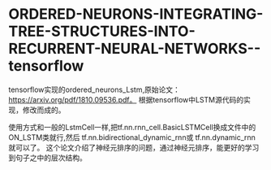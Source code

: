 # ORDERED-NEURONS-INTEGRATING-TREE-STRUCTURES-INTO-RECURRENT-NEURAL-NETWORKS--tensorflow
tensorflow实现的ordered_neurons_Lstm,原始论文：https://arxiv.org/pdf/1810.09536.pdf。
根据tensorflow中LSTM源代码的实现，修改而成的。

使用方式和一般的LstmCell一样,把tf.nn.rnn_cell.BasicLSTMCell换成文件中的ON_LSTM类就行,然后 tf.nn.bidirectional_dynamic_rnn或 tf.nn.dynamic_rnn
就可以了。
这个论文介绍了神经元排序的问题，通过神经元排序，能更好的学习到句子之中的层次结构。
